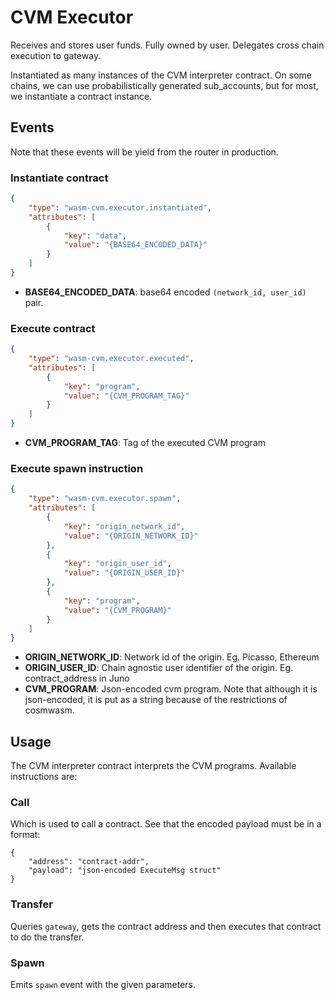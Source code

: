 # CVM Executor

Receives and stores user funds.
Fully owned by user.
Delegates cross chain execution to gateway.

Instantiated as many instances of the CVM interpreter contract. On some chains, we can use probabilistically generated sub_accounts, but for most, we instantiate a contract instance.

## Events

Note that these events will be yield from the router in production.

### Instantiate contract
```json
{
	"type": "wasm-cvm.executor.instantiated",
	"attributes": [
		{
			"key": "data",
			"value": "{BASE64_ENCODED_DATA}"
		}
	]
}
```

- **BASE64_ENCODED_DATA**: base64 encoded `(network_id, user_id)` pair.

### Execute contract
```json
{
	"type": "wasm-cvm.executor.executed",
	"attributes": [
		{
			"key": "program",
			"value": "{CVM_PROGRAM_TAG}"
		}
	]
}
```

- **CVM_PROGRAM_TAG**: Tag of the executed CVM program

### Execute spawn instruction

```json
{
	"type": "wasm-cvm.executor.spawn",
	"attributes": [
		{
			"key": "origin_network_id",
			"value": "{ORIGIN_NETWORK_ID}"
		},
		{
			"key": "origin_user_id",
			"value": "{ORIGIN_USER_ID}"
		},
		{
			"key": "program",
			"value": "{CVM_PROGRAM}"
		}
	]
}
```

- **ORIGIN_NETWORK_ID**: Network id of the origin. Eg. Picasso, Ethereum
- **ORIGIN_USER_ID**: Chain agnostic user identifier of the origin. Eg. contract_address in Juno
- **CVM_PROGRAM**: Json-encoded cvm program. Note that although it is json-encoded, it is put as a string because of the restrictions of cosmwasm.

## Usage

The CVM interpreter contract interprets the CVM programs. Available instructions are:


### Call
Which is used to call a contract. See that the encoded payload must be in a format:
```
{
	"address": "contract-addr",
	"payload": "json-encoded ExecuteMsg struct"
}
```

### Transfer
Queries `gateway`, gets the contract address and then executes that contract to do the transfer.

### Spawn
Emits `spawn` event with the given parameters.
